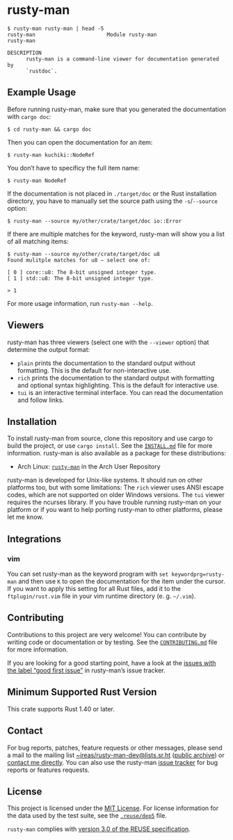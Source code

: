 <!---
SPDX-FileCopyrightText: 2020 Robin Krahl <robin.krahl@ireas.org>
SPDX-License-Identifier: MIT
-->

# rusty-man

```
$ rusty-man rusty-man | head -5
rusty-man                       Module rusty-man                       rusty-man

DESCRIPTION
      rusty-man is a command-line viewer for documentation generated by
      `rustdoc`.
```

## Example Usage

Before running rusty-man, make sure that you generated the documentation with
`cargo doc`:
```
$ cd rusty-man && cargo doc
```

Then you can open the documentation for an item:
```
$ rusty-man kuchiki::NodeRef
```

You don’t have to specificy the full item name:
```
$ rusty-man NodeRef
```

If the documentation is not placed in `./target/doc` or the Rust installation
directory, you have to manually set the source path using the `-s`/`--source`
option:
```
$ rusty-man --source my/other/crate/target/doc io::Error
```

If there are multiple matches for the keyword, rusty-man will show you a list
of all matching items:
```
$ rusty-man --source my/other/crate/target/doc u8
Found mulitple matches for u8 – select one of:

[ 0 ] core::u8: The 8-bit unsigned integer type.
[ 1 ] std::u8: The 8-bit unsigned integer type.

> 1
```

For more usage information, run `rusty-man --help`.

## Viewers

rusty-man has three viewers (select one with the `--viewer` option) that
determine the output format:
- `plain` prints the documentation to the standard output without formatting.
  This is the default for non-interactive use.
- `rich` prints the documentation to the standard output with formatting and
  optional syntax highlighting.  This is the default for interactive use.
- `tui` is an interactive terminal interface.  You can read the documentation
  and follow links.

## Installation

To install rusty-man from source, clone this repository and use cargo to build
the project, or use `cargo install`.  See the [`INSTALL.md`][] file for more
information.  rusty-man is also available as a package for these distributions:
- Arch Linux: [`rusty-man`][pkg-aur] in the Arch User Repository

rusty-man is developed for Unix-like systems.  It should run on other platforms
too, but with some limitations:  The `rich` viewer uses ANSI escape codes,
which are not supported on older Windows versions.  The `tui` viewer requires
the ncurses library.  If you have trouble running rusty-man on your platform or
if you want to help porting rusty-man to other platforms, please let me know.

## Integrations

### vim

You can set rusty-man as the keyword program with `set keywordprg=rusty-man`
and then use `K` to open the documentation for the item under the cursor.  If
you want to apply this setting for all Rust files, add it to the
`ftplugin/rust.vim` file in your vim runtime directory (e. g. `~/.vim`).

## Contributing

Contributions to this project are very welcome!  You can contribute by writing
code or documentation or by testing.  See the [`CONTRIBUTING.md`][] file for
more information.

If you are looking for a good starting point, have a look at the [issues with
the label “good first issue”][issues] in rusty-man’s issue tracker.

## Minimum Supported Rust Version

This crate supports Rust 1.40 or later.

## Contact

For bug reports, patches, feature requests or other messages, please send a
mail to the mailing list [~ireas/rusty-man-dev@lists.sr.ht][] ([public
archive][]) or [contact me directly][].  You can also use the rusty-man [issue
tracker][] for bug reports or features requests.

## License

This project is licensed under the [MIT License][].  For license information
for the data used by the test suite, see the [`.reuse/dep5`][] file.

`rusty-man` complies with [version 3.0 of the REUSE specification][reuse].

[`crossterm`]: https://lib.rs/crossterm
[`INSTALL.md`]: https://git.sr.ht/~ireas/rusty-man/tree/refs/heads/master/INSTALL.md
[`CONTRIBUTING.md`]: https://git.sr.ht/~ireas/rusty-man/tree/refs/heads/master/CONTRIBUTING.md
[issues]: https://todo.sr.ht/~ireas/rusty-man?search=label:%22good%20first%20issue%22%20status%3Aopen
[~ireas/rusty-man-dev@lists.sr.ht]: mailto:~ireas/rusty-man-dev@lists.sr.ht
[contact me directly]: mailto:robin.krahl@ireas.org
[public archive]: https://lists.sr.ht/~ireas/rusty-man-dev
[issue tracker]: https://todo.sr.ht/~ireas/rusty-man
[MIT license]: https://opensource.org/licenses/MIT
[`.reuse/dep5`]: https://git.sr.ht/~ireas/rusty-man/tree/refs/heads/master/.reuse/dep5
[reuse]: https://reuse.software/practices/3.0/

[pkg-aur]: https://aur.archlinux.org/packages/rusty-man/
